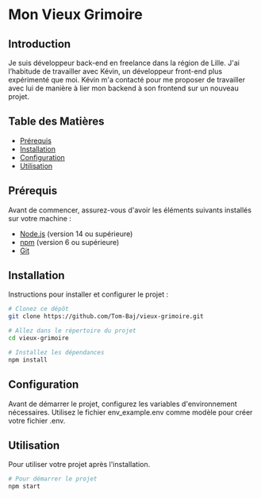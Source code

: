 # Mon Vieux Grimoire

## Introduction

Je suis développeur back-end en freelance dans la région de Lille.
J'ai l’habitude de travailler avec Kévin, un développeur front-end plus expérimenté que moi.
Kévin m'a contacté pour me proposer de travailler avec lui de manière à lier mon backend à son frontend sur un nouveau projet.

## Table des Matières

- [Prérequis](#prérequis)
- [Installation](#installation)
- [Configuration](#configuration)
- [Utilisation](#utilisation)

## Prérequis

Avant de commencer, assurez-vous d'avoir les éléments suivants installés sur votre machine :

- [Node.js](https://nodejs.org/) (version 14 ou supérieure)
- [npm](https://www.npmjs.com/) (version 6 ou supérieure)
- [Git](https://git-scm.com/)

## Installation

Instructions pour installer et configurer le projet :

```bash
# Clonez ce dépôt
git clone https://github.com/Tom-Baj/vieux-grimoire.git

# Allez dans le répertoire du projet
cd vieux-grimoire

# Installez les dépendances
npm install
```

## Configuration

Avant de démarrer le projet, configurez les variables d'environnement nécessaires. Utilisez le fichier env_example.env comme modèle pour créer votre fichier .env.

## Utilisation

Pour utiliser votre projet après l'installation.

```bash
# Pour démarrer le projet
npm start
```
